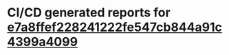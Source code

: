 # CI/CD generated reports for [e7a8ffef228241222fe547cb844a91c4399a4099](https://github.com/hydephp/develop/commit/e7a8ffef228241222fe547cb844a91c4399a4099)
